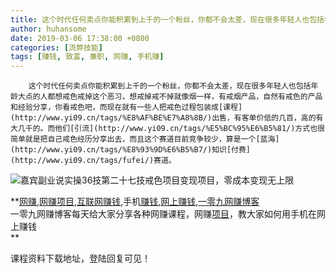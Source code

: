 ```yaml
---
title: 这个时代任何卖点你能积累到上千的一个粉丝，你都不会太差，现在很多年轻人也包括年龄大点的人都想戒色戒掉这个恶习，想戒掉戒不掉就像烟一样，有戒烟产品，自然有戒色的产品和经验分享，你看戒色吧，而现在就有一些人把戒色过程包装成课程出售，有客单价低的几百，高的有大几千的。而他们引流方式也很简单就是把自己戒色经历分享出去，而且这个赛道目前竞争较少，算是一个蓝海知识付费赛道。
author: huhansome
date: 2019-03-06 17:38:00 +0800
categories: [流弊技能]
tags: [赚钱, 致富, 兼职, 网赚, 手机赚]
---
```



        这个时代任何卖点你能积累到上千的一个粉丝，你都不会太差，现在很多年轻人也包括年龄大点的人都想戒色戒掉这个恶习，想戒掉戒不掉就像烟一样，有戒烟产品，自然有戒色的产品和经验分享，你看戒色吧，而现在就有一些人把戒色过程包装成[课程](http://www.yi09.cn/tags/%E8%AF%BE%E7%A8%8B/)出售，有客单价低的几百，高的有大几千的。而他们[引流](http://www.yi09.cn/tags/%E5%BC%95%E6%B5%81/)方式也很简单就是把自己戒色经历分享出去，而且这个赛道目前竞争较少，算是一个[蓝海](http://www.yi09.cn/tags/%E8%93%9D%E6%B5%B7/)知识[付费](http://www.yi09.cn/tags/fufei/)赛道。

![嘉宾副业说实操36技第二十七技戒色项目变现项目，零成本变现无上限](http://www.yi09.cn/zb_users/upload/2021/12/20211228211407164069724771928.png)

  

  

  

  

**[网赚](http://www.yi09.cn/tags/%E7%BD%91%E8%B5%9A/),[网赚项目](http://www.yi09.cn/tags/%E7%BD%91%E8%B5%9A%E9%A1%B9%E7%9B%AE/),[互联网赚钱](http://www.yi09.cn/tags/%E4%BA%92%E8%81%94%E7%BD%91%E8%B5%9A%E9%92%B1/),手机[赚钱](http://www.yi09.cn/tags/%E8%B5%9A%E9%92%B1/),[网上赚钱](http://www.yi09.cn/tags/%E7%BD%91%E4%B8%8A%E8%B5%9A%E9%92%B1/),[一零九网赚博客](http://www.yi09.cn/tags/%E4%B8%80%E9%9B%B6%E4%B9%9D%E7%BD%91%E8%B5%9A%E5%8D%9A%E5%AE%A2/)  
一零九网赚博客每天给大家分享各种网赚课程，网赚[项目](http://www.yi09.cn/tags/%E9%A1%B9%E7%9B%AE/)，教大家如何用手机在网上赚钱  
**  
  
  

课程资料下载地址，登陆回复可见！

